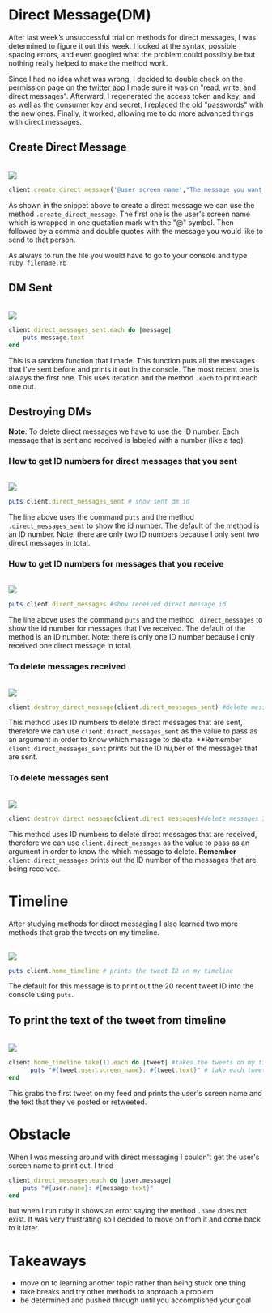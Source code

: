 # Direct Message(DM)

After last week’s unsuccessful trial on methods for direct messages, I was determined to figure it out this week. I looked at the syntax, possible spacing errors, and even googled what the problem could possibly be but nothing really helped to make the method work.

Since I had no idea what was wrong, I decided to double check on the permission page on the [twitter app](https://apps.twitter.com/) I made sure it was on "read, write, and direct messages". Afterward, I regenerated the access token and key, and as well as the consumer key and secret, I replaced the old "passwords" with the new ones. Finally, it worked, allowing me to do more advanced things with direct messages. 

## Create Direct Message
<br>
<img src="../images/send_message.png">
<br>

``` ruby 
client.create_direct_message('@user_screen_name',"The message you want to send them")

```
As shown in the snippet above to create a direct message we can use the method `.create_direct_message`. The first one is the user's screen name which is wrapped in one quotation mark with the "@" symbol. Then followed by a comma and double quotes with the message you would like to send to that person. 

As always to run the file you would have to go to your console and type `ruby filename.rb` 

## DM Sent
<br> 
<img src="../images/sent_dm.png">
<br> 

``` ruby 
client.direct_messages_sent.each do |message|
    puts message.text
end
```

This is a random function that I made. This function puts all the messages that I've sent before and prints it out in the console. The most recent one is always the first one. This uses iteration and the method `.each` to print each one out. 

## Destroying DMs 
**Note**: To delete direct messages we have to use the ID number. Each message that is sent and received is labeled with a number (like a tag).
### How to get ID numbers for direct messages that you sent
<br> 
<img src="../images/sent_id.png">
<br>

``` ruby 
puts client.direct_messages_sent # show sent dm id
```

The line above uses the command `puts` and the method `.direct_messages_sent` to show the id number. The default of the method is an ID number. Note: there are only two ID numbers because I only sent two direct messages in total. 

### How to get ID numbers for messages that you receive
<br> 
<img src="../images/receive_id.png">
<br> 

``` ruby 
puts client.direct_messages #show received direct message id
```
The line above uses the command `puts` and the method `.direct_messages` to show the id number for messages that I've received. The default of the method is an ID number. Note: there is only one ID number because I only received one direct message in total. 

### To delete messages received  
<br> 
<img src="../images/delete_recieve.png">
<br> 

``` ruby 
client.destroy_direct_message(client.direct_messages_sent) #delete message I sent 
```

This method uses ID numbers to delete direct messages that are sent, therefore we can use `client.direct_messages_sent` as the value to pass as an argument in order to know which message to delete. **Remember `client.direct_messages_sent` prints out the ID nu,ber of the messages that are sent. 

### To delete messages sent

<br> 
<img src="../images/delete_sent.png">
<br> 

``` ruby 
client.destroy_direct_message(client.direct_messages)#delete messages I receive
```

This method uses ID numbers to delete direct messages that are received, therefore we can use `client.direct_messages` as the value to pass as an argument in order to know the which message to delete. **Remember** `client.direct_messages` prints out the ID number of the messages that are being received.

# Timeline 
After studying methods for direct messaging I also learned two more methods that grab the tweets on my timeline. 

<br> 
<img src="../images/timeline_tweet_id.png">
<br> 

``` ruby 
puts client.home_timeline # prints the tweet ID on my timeline 
```
 
The default for this message is to print out the 20 recent tweet ID into the console using `puts`.

## To print the text of the tweet from timeline
<br> 
<img src="../images/timeline_text.png">
<br> 

```ruby 
client.home_timeline.take(1).each do |tweet| #takes the tweets on my timeline 
      puts "#{tweet.user.screen_name}: #{tweet.text}" # take each tweets user screen name and post their tweets in the console.
end 
```
This grabs the first tweet on my feed and prints the user's screen name and the text that they've posted or retweeted. 

# Obstacle
When I was messing around with direct messaging I couldn't get the user's screen name to print out. I tried

``` ruby
client.direct_messages.each do |user,message|
    puts "#{user.name}: #{message.text}"
end 
```
but when I run ruby it shows an error saying the method `.name` does not exist. It was very frustrating so I decided to move on from it and come back to it later. 


# Takeaways 
- move on to learning another topic rather than being stuck one thing 
- take breaks and try other methods to approach a problem 
- be determined and pushed through until you accomplished your goal
